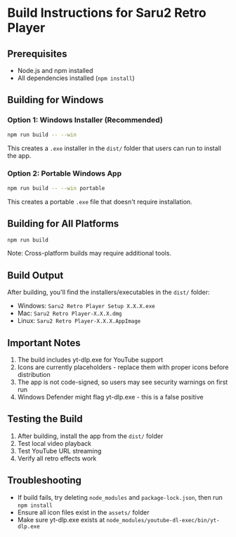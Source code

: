 # Build Instructions for Saru2 Retro Player

## Prerequisites
- Node.js and npm installed
- All dependencies installed (`npm install`)

## Building for Windows

### Option 1: Windows Installer (Recommended)
```bash
npm run build -- --win
```
This creates a `.exe` installer in the `dist/` folder that users can run to install the app.

### Option 2: Portable Windows App
```bash
npm run build -- --win portable
```
This creates a portable `.exe` file that doesn't require installation.

## Building for All Platforms
```bash
npm run build
```
Note: Cross-platform builds may require additional tools.

## Build Output
After building, you'll find the installers/executables in the `dist/` folder:
- Windows: `Saru2 Retro Player Setup X.X.X.exe`
- Mac: `Saru2 Retro Player-X.X.X.dmg`
- Linux: `Saru2 Retro Player-X.X.X.AppImage`

## Important Notes
1. The build includes yt-dlp.exe for YouTube support
2. Icons are currently placeholders - replace them with proper icons before distribution
3. The app is not code-signed, so users may see security warnings on first run
4. Windows Defender might flag yt-dlp.exe - this is a false positive

## Testing the Build
1. After building, install the app from the `dist/` folder
2. Test local video playback
3. Test YouTube URL streaming
4. Verify all retro effects work

## Troubleshooting
- If build fails, try deleting `node_modules` and `package-lock.json`, then run `npm install`
- Ensure all icon files exist in the `assets/` folder
- Make sure yt-dlp.exe exists at `node_modules/youtube-dl-exec/bin/yt-dlp.exe`